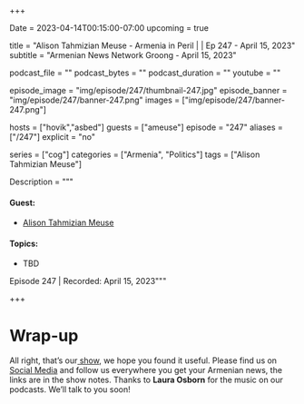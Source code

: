 +++

Date = 2023-04-14T00:15:00-07:00
upcoming = true

title = "Alison Tahmizian Meuse - Armenia in Peril | | Ep 247 - April 15, 2023"
subtitle = "Armenian News Network Groong - April 15, 2023"

podcast_file = ""
podcast_bytes = ""
podcast_duration = ""
youtube = ""

episode_image = "img/episode/247/thumbnail-247.jpg"
episode_banner = "img/episode/247/banner-247.png"
images = ["img/episode/247/banner-247.png"]

hosts = ["hovik","asbed"]
guests = ["ameuse"]
episode = "247"
aliases = ["/247"]
explicit = "no"

series = ["cog"]
categories = ["Armenia", "Politics"]
tags = ["Alison Tahmizian Meuse"]

Description = """

#### Guest:

* [Alison Tahmizian Meuse](/guest/ameuse)

#### Topics:
* TBD

Episode 247 | Recorded: April 15, 2023"""

+++



# Wrap-up

All right, that’s our[ show](https://podcasts.groong.org/), we hope you found it useful. Please find us on[ Social Media](https://lintr.ee/groong) and follow us everywhere you get your Armenian news, the links are in the show notes. Thanks to **Laura Osborn** for the music on our podcasts. We’ll talk to you soon!
